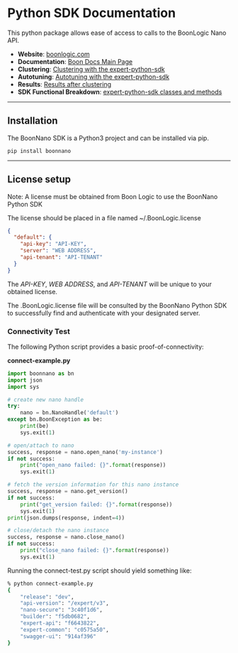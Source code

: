 # Python SDK Documentation
This python package allows ease of access to calls to the BoonLogic Nano API.

- __Website__: [boonlogic.com](https://boonlogic.com)
- __Documentation__: [Boon Docs Main Page](https://docs.boonlogic.com)
- __Clustering__: [Clustering with the expert-python-sdk](docs/Tutorial_The_General_Pipeline.md)
- __Autotuning__: [Autotuning with the expert-python-sdk](docs/How_To_Autotune_Data.md)
- __Results__: [Results after clustering](docs/How_To_Generate_Cluster_Results.md)
- __SDK Functional Breakdown__: [expert-python-sdk classes and methods](boonnano/index.html)

---------
## Installation

The BoonNano SDK is a Python3 project and can be installed via pip.

```
pip install boonnano
```

---------
## License setup

Note: A license must be obtained from Boon Logic to use the BoonNano Python SDK

The license should be placed in a file named ~/.BoonLogic.license

```json
{
  "default": {
    "api-key": "API-KEY",
    "server": "WEB ADDRESS",
    "api-tenant": "API-TENANT"
  }
}
```

The *API-KEY*, *WEB ADDRESS*, and *API-TENANT* will be unique to your obtained license.

The .BoonLogic.license file will be consulted by the BoonNano Python SDK to successfully find and authenticate with your designated server.


### Connectivity Test

The following Python script provides a basic proof-of-connectivity:

**connect-example.py**

```python
import boonnano as bn
import json
import sys

# create new nano handle
try:
    nano = bn.NanoHandle('default')
except bn.BoonException as be:
    print(be)
    sys.exit(1)

# open/attach to nano
success, response = nano.open_nano('my-instance')
if not success:
    print("open_nano failed: {}".format(response))
    sys.exit(1)

# fetch the version information for this nano instance
success, response = nano.get_version()
if not success:
    print("get_version failed: {}".format(response))
    sys.exit(1)
print(json.dumps(response, indent=4))

# close/detach the nano instance
success, response = nano.close_nano()
if not success:
    print("close_nano failed: {}".format(response))
    sys.exit(1)

```

Running the connect-test.py script should yield something like:

```sh
% python connect-example.py
{
    "release": "dev",
    "api-version": "/expert/v3",
    "nano-secure": "3c40f1d6",
    "builder": "f5db0682",
    "expert-api": "f6643822",
    "expert-common": "c0575a50",
    "swagger-ui": "914af396"
}
```
